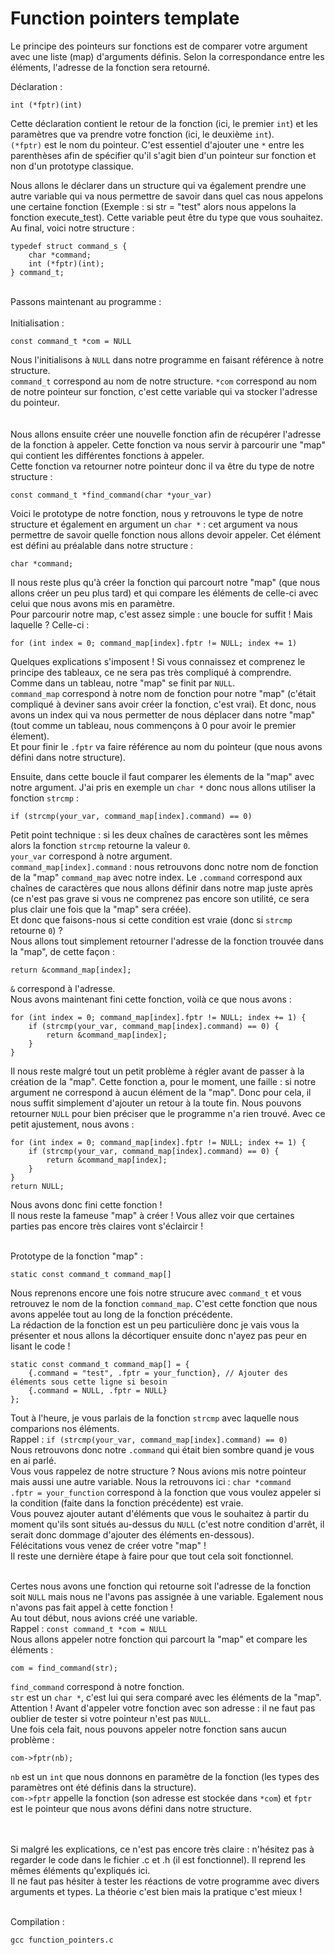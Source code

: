 # Function pointers template

Le principe des pointeurs sur fonctions est de comparer votre argument avec une liste (map) d'arguments définis. Selon la correspondance entre les éléments, l'adresse de la fonction sera retourné.

Déclaration :

	int (*fptr)(int)
Cette déclaration contient le retour de la fonction (ici, le premier `int`) et les paramètres que va prendre votre fonction (ici, le deuxième `int`).<br />
`(*fptr)` est le nom du pointeur. C'est essentiel d'ajouter une `*` entre les parenthèses afin de spécifier qu'il s'agit bien d'un pointeur sur fonction et non d'un prototype classique.

Nous allons le déclarer dans un structure qui va également prendre une autre variable qui va nous permettre de savoir dans quel cas nous appelons une certaine fonction (Exemple : si str = "test" alors nous appelons la fonction execute_test). Cette variable peut être du type que vous souhaitez.<br />
Au final, voici notre structure :

	typedef struct command_s {
	    char *command;
	    int (*fptr)(int);
	} command_t;
<br />
Passons maintenant au programme :<br /><br />
Initialisation :

	const command_t *com = NULL
Nous l'initialisons à `NULL` dans notre programme en faisant référence à notre structure.<br />
`command_t` correspond au nom de notre structure.
`*com` correspond au nom de notre pointeur sur fonction, c'est cette variable qui va stocker l'adresse du pointeur.
<br /><br /><br />
Nous allons ensuite créer une nouvelle fonction afin de récupérer l'adresse de la fonction à appeler. Cette fonction va nous servir à parcourir une "map" qui contient les différentes fonctions à appeler.<br />
Cette fonction va retourner notre pointeur donc il va être du type de notre structure :

	const command_t *find_command(char *your_var)
Voici le prototype de notre fonction, nous y retrouvons le type de notre structure et également en argument un `char *` : cet argument va nous permettre de savoir quelle fonction nous allons devoir appeler. Cet élément est défini au préalable dans notre structure :

	char *command;
Il nous reste plus qu'à créer la fonction qui parcourt notre "map" (que nous allons créer un peu plus tard) et qui compare les éléments de celle-ci avec celui que nous avons mis en paramètre.<br />
Pour parcourir notre map, c'est assez simple : une boucle for suffit ! Mais laquelle ? Celle-ci :

	for (int index = 0; command_map[index].fptr != NULL; index += 1)
Quelques explications s'imposent ! Si vous connaissez et comprenez le principe des tableaux, ce ne sera pas très compliqué à comprendre.<br />
Comme dans un tableau, notre "map" se finit par `NULL`.<br />
`command_map` correspond à notre nom de fonction pour notre "map" (c'était compliqué à deviner sans avoir créer la fonction, c'est vrai). Et donc, nous avons un index qui va nous permetter de nous déplacer dans notre "map" (tout comme un tableau, nous commençons à 0 pour avoir le premier élement).<br />
Et pour finir le `.fptr` va faire référence au nom du pointeur (que nous avons défini dans notre structure).<br />

Ensuite, dans cette boucle il faut comparer les élements de la "map" avec notre argument. J'ai pris en exemple un `char *` donc nous allons utiliser la fonction `strcmp` :

	if (strcmp(your_var, command_map[index].command) == 0)
Petit point technique : si les deux chaînes de caractères sont les mêmes alors la fonction `strcmp` retourne la valeur `0`.<br />
`your_var` correspond à notre argument.<br />
`command_map[index].command` : nous retrouvons donc notre nom de fonction de la "map" `command_map` avec notre index. Le `.command` correspond aux chaînes de caractères que nous allons définir dans notre map juste après (ce n'est pas grave si vous ne comprenez pas encore son utilité, ce sera plus clair une fois que la "map" sera créée).<br />
Et donc que faisons-nous si cette condition est vraie (donc si `strcmp` retourne `0`) ?<br />
Nous allons tout simplement retourner l'adresse de la fonction trouvée dans la "map", de cette façon :

	return &command_map[index];
`&` correspond à l'adresse.<br />
Nous avons maintenant fini cette fonction, voilà ce que nous avons :

	for (int index = 0; command_map[index].fptr != NULL; index += 1) {
	    if (strcmp(your_var, command_map[index].command) == 0) {
	        return &command_map[index];
	    }
	}
Il nous reste malgré tout un petit problème à régler avant de passer à la création de la "map". Cette fonction a, pour le moment, une faille : si notre argument ne correspond à aucun élément de la "map". Donc pour cela, il nous suffit simplement d'ajouter un retour à la toute fin. Nous pouvons retourner `NULL` pour bien préciser que le programme n'a rien trouvé. Avec ce petit ajustement, nous avons :

	for (int index = 0; command_map[index].fptr != NULL; index += 1) {
	    if (strcmp(your_var, command_map[index].command) == 0) {
	        return &command_map[index];
	    }
	}
	return NULL;
Nous avons donc fini cette fonction !<br />
Il nous reste la fameuse "map" à créer ! Vous allez voir que certaines parties pas encore très claires vont s'éclaircir !<br /><br />

Prototype de la fonction "map" :

	static const command_t command_map[]
Nous reprenons encore une fois notre strucure avec `command_t` et vous retrouvez le nom de la fonction `command_map`. C'est cette fonction que nous avons appelée tout au long de la fonction précédente.<br />
La rédaction de la fonction est un peu particulière donc je vais vous la présenter et nous allons la décortiquer ensuite donc n'ayez pas peur en lisant le code !

	static const command_t command_map[] = {
	    {.command = "test", .fptr = your_function}, // Ajouter des éléments sous cette ligne si besoin
	    {.command = NULL, .fptr = NULL}
	};
Tout à l'heure, je vous parlais de la fonction `strcmp` avec laquelle nous comparions nos éléments.<br />
Rappel : `if (strcmp(your_var, command_map[index].command) == 0)`<br />
Nous retrouvons donc notre `.command` qui était bien sombre quand je vous en ai parlé.<br />
Vous vous rappelez de notre structure ? Nous avions mis notre pointeur mais aussi une autre variable. Nous la retrouvons ici : `char *command`<br />
`.fptr = your_function` correspond à la fonction que vous voulez appeler si la condition (faite dans la fonction précédente) est vraie.<br />
Vous pouvez ajouter autant d'éléments que vous le souhaitez à partir du moment qu'ils sont situés au-dessus du `NULL` (c'est notre condition d'arrêt, il serait donc dommage d'ajouter des éléments en-dessous).<br />
Félécitations vous venez de créer votre "map" !<br />
Il reste une dernière étape à faire pour que tout cela soit fonctionnel.<br /><br />

Certes nous avons une fonction qui retourne soit l'adresse de la fonction soit `NULL` mais nous ne l'avons pas assignée à une variable. Egalement nous n'avons pas fait appel à cette fonction !<br />
Au tout début, nous avions créé une variable.<br />
Rappel : `const command_t *com = NULL`<br />
Nous allons appeler notre fonction qui parcourt la "map" et compare les éléments :

	com = find_command(str);
`find_command` correspond à notre fonction.<br />
`str` est un `char *`, c'est lui qui sera comparé avec les éléments de la "map".<br />
Attention ! Avant d'appeler votre fonction avec son adresse : il ne faut pas oublier de tester si votre pointeur n'est pas `NULL`.<br />
Une fois cela fait, nous pouvons appeler notre fonction sans aucun problème :

	com->fptr(nb);
`nb` est un `int` que nous donnons en paramètre de la fonction (les types des paramètres ont été définis dans la structure).<br />
`com->fptr` appelle la fonction (son adresse est stockée dans `*com`) et `fptr` est le pointeur que nous avons défini dans notre structure.<br /><br /><br />

Si malgré les explications, ce n'est pas encore très claire : n'hésitez pas à regarder le code dans le fichier .c et .h (il est fonctionnel). Il reprend les mêmes éléments qu'expliqués ici.<br />
Il ne faut pas hésiter à tester les réactions de votre programme avec divers arguments et types. La théorie c'est bien mais la pratique c'est mieux !<br /><br />

Compilation :

	gcc function_pointers.c
